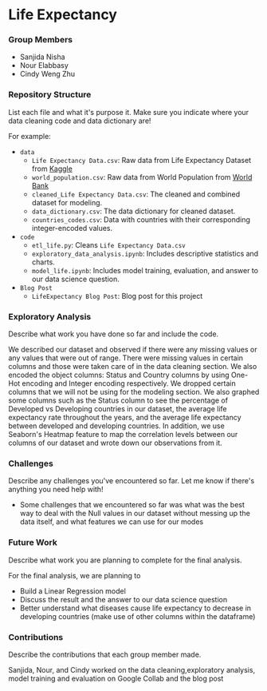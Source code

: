 # Life Expectancy

### Group Members
- Sanjida Nisha
- Nour Elabbasy
- Cindy Weng Zhu

### Repository Structure
List each file and what it's purpose it. Make sure you indicate where your data cleaning code and data dictionary are! 

For example:
- `data`
  - `Life Expectancy Data.csv`: Raw data from Life Expectancy Dataset from [Kaggle](https://www.kaggle.com/kumarajarshi/life-expectancy-who)
  - `world_population.csv`: Raw data from World Population from [World Bank](https://data.worldbank.org/indicator/SP.POP.TOTL?end=2015&name_desc=false&start=2000)
  - `cleaned_Life Expectancy Data.csv`: The cleaned and combined dataset for modeling. 
  - `data_dictionary.csv`: The data dictionary for cleaned dataset. 
  - `countries_codes.csv`: Data with countries with their corresponding integer-encoded values.
- `code`
  - `etl_life.py`: Cleans `Life Expectancy Data.csv`
  - `exploratory_data_analysis.ipynb`: Includes descriptive statistics and charts. 
  - `model_life.ipynb`: Includes model training, evaluation, and answer to our data science question.
- `Blog Post`
  - `LifeExpectancy Blog Post`: Blog post for this project

### Exploratory Analysis
Describe what work you have done so far and include the code. 

We described our dataset and observed if there were any missing values or any values that were out of range. There were missing values in certain columns and those were taken care of in the data cleaning section. We also encoded the object columns: Status and Country columns by using One-Hot encoding and Integer encoding respectively. We dropped certain columns that we will not be using for the modeling section. We also graphed some columns such as the Status column to see the percentage of Developed vs Developing countries in our dataset, the average life expectancy rate throughout the years, and the average life expectancy between developed and developing countries. In addition, we use Seaborn's Heatmap feature to map the correlation levels between our columns of our dataset and wrote down our observations from it.

### Challenges
Describe any challenges you've encountered so far. Let me know if there's anything you need help with!

* Some challenges that we encountered so far was what was the best way to deal with the Null values in our dataset without messing up the data itself, and what features we can use for our modes

### Future Work
Describe what work you are planning to complete for the final analysis.

For the final analysis, we are planning to 
* Build a Linear Regression model
* Discuss the result and the answer to our data science question
* Better understand what diseases cause life expectancy to decrease in developing countries (make use of other columns within the dataframe)

### Contributions
Describe the contributions that each group member made.

Sanjida, Nour, and Cindy worked on the data cleaning,exploratory analysis, model training and evaluation on Google Collab and the blog post
